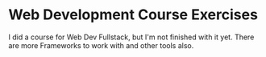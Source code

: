 # Web Development Course Exercises
I did a course for Web Dev Fullstack, but I'm not finished with it yet.
There are more Frameworks to work with and other tools also.
